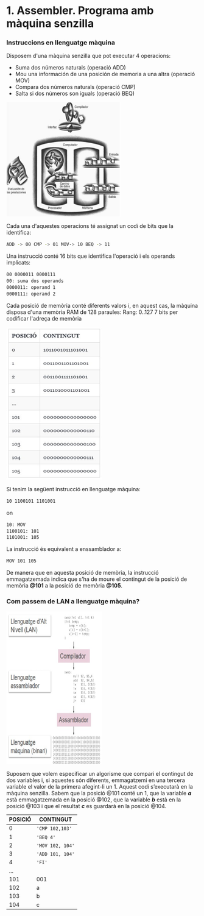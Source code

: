 #  1. Assembler. Programa amb màquina senzilla

### Instruccions en llenguatge màquina
Disposem d'una màquina senzilla que pot executar 4 operacions:
- Suma dos números naturals (operació ADD)
- Mou una información de una posición de memoria a una altra (operació MOV)
- Compara dos números naturals (operació CMP)
- Salta si dos números son iguals (operació BEQ)

<img src="https://github.com/raquel-alaman/entorns-programacio-i-processos/blob/main/tema_1/images/maquina-ordinador.jpg" width="300" height="300">

Cada una d'aquestes operacions té assignat un codi de bits que la identifica:

```sh
ADD -> 00 CMP -> 01 MOV-> 10 BEQ -> 11
```

Una instrucció conté 16 bits que identifica l'operació i els operands implicats:
```sh
00 0000011 0000111
00: suma dos operands
0000011: operand 1
0000111: operand 2
```

Cada posició de memòria conté diferents valors i, en aquest cas, la màquina disposa d'una memòria RAM de 128 paraules:
Rang: 0..127
7 bits per codificar l'adreça de memòria

<img src="https://github.com/raquel-alaman/entorns-programacio-i-processos/blob/main/tema_1/images/direccions-ram.jpg" width="250" height="400">

Si tenim la següent instrucció en llenguatge màquina:
```sh
10 1100101 1101001
```
on
```sh
10: MOV
1100101: 101
1101001: 105
```

La instrucció és equivalent a enssamblador a:
```sh
MOV 101 105
```
De manera que en aquesta posició de memòria, la instrucció emmagatzemada indica que s'ha de moure el contingut de la posició de memòria **@101** a la posició de memòria **@105**.

### Com passem de LAN a llenguatge màquina?

<img src="https://github.com/raquel-alaman/entorns-programacio-i-processos/blob/main/tema_1/images/LAN-maquina.jpg" width="250" height="400">

Suposem que volem especificar un algorisme que compari el contingut de dos variables i, si aquestes són diferents, emmagatzemi en una tercera variable el valor de la primera afegint-li un 1.
Aquest codi s’executarà en la màquina senzilla. Sabem que la posició @101 conté un 1, que la variable **_a_** està emmagatzemada en la posició @102, que la variable **_b_** està en la posició @103 i que el resultat **_c_** es guardarà en la posició @104.

|POSICIÓ   |CONTINGUT                    |           
|----------|-----------------------------|
|0         |`'CMP 102,103'`              |
|1         | `'BEQ 4'`                   |
|2         |`'MOV 102, 104'`             |
|3         |`'ADD 101, 104'`             |
|4         |`'FI'`                       |
|...       |                             |
|101       | 001                         |
|102       | a                           |
|103       | b                           |
|104       | c                           |
